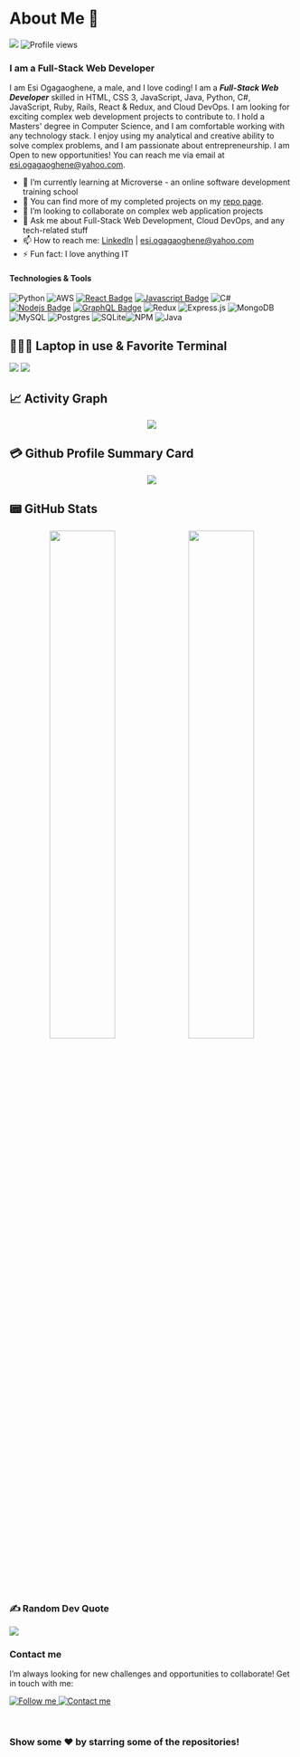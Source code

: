 # About Me 👋

![](https://img.shields.io/badge/Microverse-blueviolet)
![Profile views](https://gpvc.arturio.dev/ogagaoghene) 

### I am a Full-Stack Web Developer

I am Esi Ogagaoghene, a male, and I love coding! I am a ***Full-Stack Web Developer*** skilled in HTML, CSS 3, JavaScript, Java, Python, C#, JavaScript, Ruby, Rails, React & Redux, and Cloud DevOps. I am looking for exciting complex web development projects to contribute to. I hold a Masters' degree in Computer Science, and I am comfortable working with any technology stack. I enjoy using my analytical and creative ability to solve complex problems, and I am passionate about entrepreneurship.  I am Open to new opportunities! You can reach me via email at [esi.ogagaoghene@yahoo.com](mailto:esi.ogagaoghene@yahoo.com).

- 🌱 I’m currently learning at Microverse - an online software development training school
- 🔭 You can find more of my completed projects on my [repo page](https://github.com/ogagaoghene?tab=repositories).
- 👯 I’m looking to collaborate on complex web application projects
- 💬 Ask me about Full-Stack Web Development, Cloud DevOps, and any tech-related stuff
- 📫 How to reach me: [LinkedIn](https://www.linkedin.com/in/ogagaoghene-esi-7a478647) | [esi.ogagaoghene@yahoo.com](mailto:esi.ogagaoghene@yahoo.com)
- ⚡ Fun fact: I love anything IT
       
#### Technologies & Tools

<!-- TODO: Make technologies links takes you to repositories -->

![Python](https://img.shields.io/badge/python-3670A0?style=for-the-badge&logo=python&logoColor=ffdd54) ![AWS](https://img.shields.io/badge/AWS-%23FF9900.svg?style=for-the-badge&logo=amazon-aws&logoColor=white) [![React Badge](https://img.shields.io/badge/-React-61DBFB?style=for-the-badge&labelColor=black&logo=react&logoColor=61DBFB)](#) [![Javascript Badge](https://img.shields.io/badge/-Javascript-F0DB4F?style=for-the-badge&labelColor=black&logo=javascript&logoColor=F0DB4F)](#) ![C#](https://img.shields.io/badge/c%23-%23239120.svg?style=for-the-badge&logo=c-sharp&logoColor=white) [![Nodejs Badge](https://img.shields.io/badge/-Nodejs-3C873A?style=for-the-badge&labelColor=black&logo=node.js&logoColor=3C873A)](#) [![GraphQL Badge](https://img.shields.io/badge/-GraphQl-e535ab?style=for-the-badge&labelColor=black&logo=node.js&logoColor=e535ab)](#) ![Redux](https://img.shields.io/badge/redux-%23593d88.svg?style=for-the-badge&logo=redux&logoColor=white) ![Express.js](https://img.shields.io/badge/express.js-%23404d59.svg?style=for-the-badge&logo=express&logoColor=%2361DAFB) ![MongoDB](https://img.shields.io/badge/MongoDB-%234ea94b.svg?style=for-the-badge&logo=mongodb&logoColor=white) ![MySQL](https://img.shields.io/badge/mysql-%2300f.svg?style=for-the-badge&logo=mysql&logoColor=white) ![Postgres](https://img.shields.io/badge/postgres-%23316192.svg?style=for-the-badge&logo=postgresql&logoColor=white) ![SQLite](https://img.shields.io/badge/sqlite-%2307405e.svg?style=for-the-badge&logo=sqlite&logoColor=white)![NPM](https://img.shields.io/badge/NPM-%23000000.svg?style=for-the-badge&logo=npm&logoColor=white) ![Java](https://img.shields.io/badge/java-%23ED8B00.svg?style=for-the-badge&logo=java&logoColor=white)

## 👨🏻‍💻 Laptop in use & Favorite Terminal
<img src="https://img.shields.io/badge/Apple-MacBook_Pro_2021-333333?style=for-the-badge&logo=apple&logoColor=white"/> <img src="https://img.shields.io/badge/iTerm2-000000?style=for-the-badge&logo=iterm2&logoColor=white"/>

## 📈 Activity Graph
<p align="center">
	<img src="https://activity-graph.herokuapp.com/graph?username=ogagaoghene&theme=minimal"/>
</p>
 
 ## 💳 Github Profile Summary Card
<p align="center">
  <img src="https://github-profile-summary-cards.vercel.app/api/cards/profile-details?username=ogagaoghene&theme=vue"/>
</p>

## 📟 GitHub Stats
<p align="center">
	<img width="48%" src="https://github-readme-stats.vercel.app/api?username=ogagaoghene&show_icons=true&theme=vue" />
	<img width="48%" src="https://github-readme-streak-stats.herokuapp.com/?user=ogagaoghene&theme=vue" />
</p>

### ✍️ Random Dev Quote
![](https://quotes-github-readme.vercel.app/api?type=horizontal&theme=vue)


### Contact me
I’m always looking for new challenges and opportunities to collaborate! Get in touch with me:
<br>
<p>

   <a href="https://www.linkedin.com/in/ogagaoghene-esi-7a478647">
        <img alt="Follow me" src="https://img.shields.io/badge/-LinkedIn-%23a960ff?style=for-the-badge&logo=linkedin">
    </a> 
 <a href="mailto:esi.ogagaoghene@yahoo.com">
        <img alt="Contact me" src="https://img.shields.io/badge/-contact%20me-%23a960ff?style=for-the-badge&logo=Mail.Ru">
    </a> 
  
</p>
<br
    
<div align="center">

### Show some ❤️ by starring some of the repositories!

</div>
